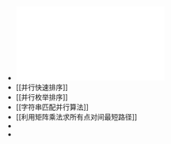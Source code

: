 - ![PC5.pdf](../assets/PC5_1675865961435_0.pdf)
- [[并行快速排序]]
- [[并行枚举排序]]
- [[字符串匹配并行算法]]
- [[利用矩阵乘法求所有点对间最短路径]]
-
-